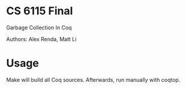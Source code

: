 # CS 6115 Final
Garbage Collection In Coq

Authors: Alex Renda, Matt Li

# Usage
Make will build all Coq sources. Afterwards, run manually with coqtop.
